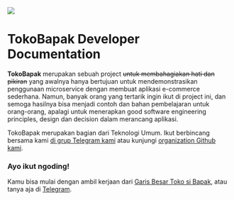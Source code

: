 ![](/header.png)

# TokoBapak Developer Documentation

**TokoBapak** merupakan sebuah project ~~untuk membahagiakan hati dan pikiran~~ yang awalnya hanya
bertujuan untuk mendemonstrasikan penggunaan microservice dengan membuat aplikasi e-commerce sederhana.
Namun, banyak orang yang tertarik ingin ikut di project ini, dan semoga hasilnya bisa menjadi
contoh dan bahan pembelajaran untuk orang-orang, apalagi untuk menerapkan good software engineering principles,
design dan decision dalam merancang aplikasi.

TokoBapak merupakan bagian dari Teknologi Umum. Ikut berbincang bersama kami
[di grup Telegram kami](https://t.me/teknologi_umum_v2) atau kunjungi
[organization Github kami](https://github.com/teknologi-umum/).

### Ayo ikut ngoding!

Kamu bisa mulai dengan ambil kerjaan dari [Garis Besar Toko si Bapak](https://github.com/orgs/TokoBapak/projects/1/views/1),
atau tanya aja di [Telegram](https://t.me/teknologi_umum_v2).
